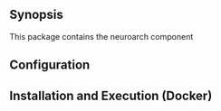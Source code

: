 ## Synopsis

This package contains the neuroarch component

## Configuration

## Installation and Execution (Docker)



